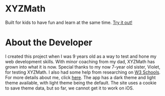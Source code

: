 # XYZMath
Built for kids to have fun and learn at the same time.  [Try it out!](https://robotleopard86.github.io/XYZMath/index.html)

# About the Developer
I created this project when I was 9 years old as a way to test and hone my web development skills. With minor coaching from my dad, XYZMath has grown into what it is now. Special thanks to my now 7-year old sister, Violet, for testing XYZMath. I also had some help from researching on [W3 Schools]("https://w3schools.com). For more details about me, click [here]("https://robotleopard86.github.io/XYZMath/about.html). The app has a dark theme and light theme available, with light theme being the default. The site uses a cookie to save theme data, but so far, we cannot get it to work on iOS.
